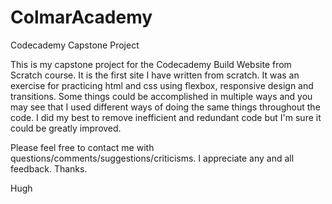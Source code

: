 # ColmarAcademy
Codecademy Capstone Project

This is my capstone project for the Codecademy Build Website from Scratch  course.  It is the first site I have written from scratch. It was an exercise for practicing html and css using flexbox, responsive design and transitions. Some things could be accomplished in multiple ways and you may see that I used different ways of doing the same things throughout the code. I did my best to remove inefficient and redundant code but I'm sure it could be greatly improved.

Please feel free to contact me with questions/comments/suggestions/criticisms.  I appreciate any and all feedback.  Thanks.

Hugh
